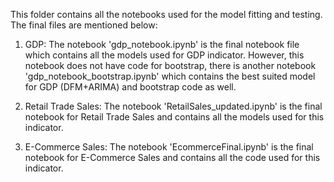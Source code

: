 This folder contains all the notebooks used for the model fitting and testing. The final files are mentioned below:

1. GDP: The notebook 'gdp_notebook.ipynb' is the final notebook file which contains all the models used for GDP indicator. However, this notebook does not have code for bootstrap, there is another notebook 'gdp_notebook_bootstrap.ipynb' which contains the best suited model for GDP (DFM+ARIMA) and bootstrap code as well. 

2. Retail Trade Sales: The notebook 'RetailSales_updated.ipynb' is the final notebook for Retail Trade Sales and contains all the models used for this indicator. 

3. E-Commerce Sales: The notebook 'EcommerceFinal.ipynb' is the final notebook for E-Commerce Sales and contains all the code used for this indicator. 
